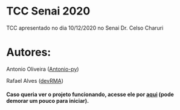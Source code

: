 # TCC Senai 2020
  TCC apresentado no dia 10/12/2020 no Senai Dr. Celso Charuri
# Autores:
  Antonio Oliveira (<a href="https://github.com/Antonio-py">Antonio-py</a>)

  Rafael Alves (<a href="https://github.com/devRMA">devRMA</a>)
#### Caso queria ver o projeto funcionando, acesse ele por <a href="https://tcc-iot-2020.herokuapp.com/ ">aqui</a> (pode demorar um pouco para iniciar).
